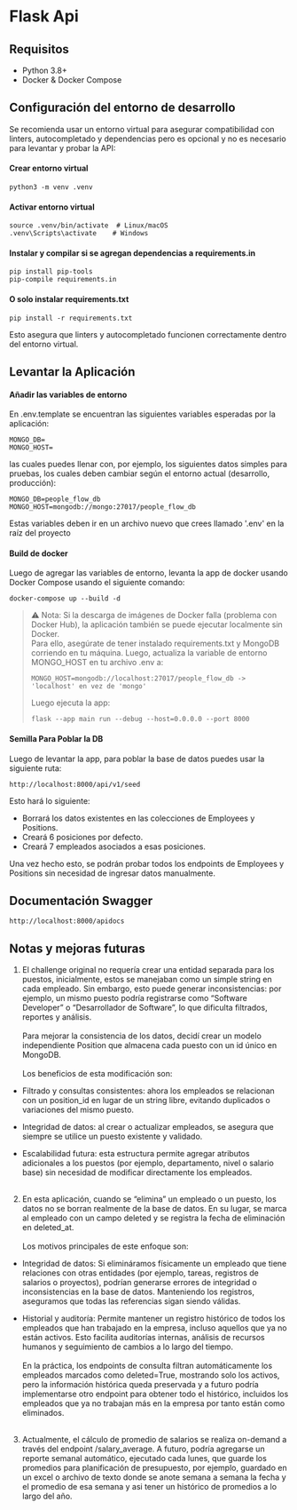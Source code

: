 # Flask Api


## Requisitos
- Python 3.8+
- Docker & Docker Compose

## Configuración del entorno de desarrollo

Se recomienda usar un entorno virtual para asegurar compatibilidad con linters, autocompletado y dependencias pero es opcional y no es necesario para levantar y probar la API:

#### Crear entorno virtual
```
python3 -m venv .venv
```

#### Activar entorno virtual
```
source .venv/bin/activate  # Linux/macOS
.venv\Scripts\activate    # Windows
```

#### Instalar y compilar si se agregan dependencias a requirements.in
```
pip install pip-tools
pip-compile requirements.in
```

#### O solo instalar requirements.txt
```
pip install -r requirements.txt
```

Esto asegura que linters y autocompletado funcionen correctamente dentro del entorno virtual.

## Levantar la Aplicación

#### Añadir las variables de entorno
En .env.template se encuentran las siguientes variables esperadas por la aplicación:
```
MONGO_DB=
MONGO_HOST=
```
las cuales puedes llenar con, por ejemplo, los siguientes datos simples para pruebas, los cuales deben cambiar según el entorno actual (desarrollo, producción):
```
MONGO_DB=people_flow_db
MONGO_HOST=mongodb://mongo:27017/people_flow_db
```
Estas variables deben ir en un archivo nuevo que crees llamado '.env' en la raíz del proyecto

#### Build de docker

Luego de agregar las variables de entorno, levanta la app de docker usando Docker Compose usando el siguiente comando:
```
docker-compose up --build -d
```

> ⚠️ Nota: Si la descarga de imágenes de Docker falla (problema con Docker Hub), la aplicación también se puede ejecutar localmente sin Docker.  
> Para ello, asegúrate de tener instalado requirements.txt y MongoDB corriendo en tu máquina.
> Luego, actualiza la variable de entorno MONGO_HOST en tu archivo .env a:
> ```
> MONGO_HOST=mongodb://localhost:27017/people_flow_db -> 'localhost' en vez de 'mongo'
> ```
> Luego ejecuta la app:
> ```
> flask --app main run --debug --host=0.0.0.0 --port 8000
> ```

#### Semilla Para Poblar la DB
Luego de levantar la app, para poblar la base de datos puedes usar la siguiente ruta:
```
http://localhost:8000/api/v1/seed
```
Esto hará lo siguiente:
- Borrará los datos existentes en las colecciones de Employees y Positions.
- Creará 6 posiciones por defecto.
- Creará 7 empleados asociados a esas posiciones.

Una vez hecho esto, se podrán probar todos los endpoints de Employees y Positions sin necesidad de ingresar datos manualmente.

## Documentación Swagger
```
http://localhost:8000/apidocs
```

## Notas y mejoras futuras

1. El challenge original no requería crear una entidad separada para los puestos, inicialmente, estos se manejaban como un simple string en cada empleado. Sin embargo, esto puede generar inconsistencias: por ejemplo, un mismo puesto podría registrarse como “Software Developer” o “Desarrollador de Software”, lo que dificulta filtrados, reportes y análisis. <br><br>
Para mejorar la consistencia de los datos, decidí crear un modelo independiente Position que almacena cada puesto con un id único en MongoDB.<br><br>
Los beneficios de esta modificación son:

- Filtrado y consultas consistentes: ahora los empleados se relacionan con un position_id en lugar de un string libre, evitando duplicados o variaciones del mismo puesto.

- Integridad de datos: al crear o actualizar empleados, se asegura que siempre se utilice un puesto existente y validado.

- Escalabilidad futura: esta estructura permite agregar atributos adicionales a los puestos (por ejemplo, departamento, nivel o salario base) sin necesidad de modificar directamente los empleados.<br><br>

2. En esta aplicación, cuando se “elimina” un empleado o un puesto, los datos no se borran realmente de la base de datos. En su lugar, se marca al empleado con un campo deleted y se registra la fecha de eliminación en deleted_at. <br><br>
Los motivos principales de este enfoque son:

- Integridad de datos:
Si elimináramos físicamente un empleado que tiene relaciones con otras entidades (por ejemplo, tareas, registros de salarios o proyectos), podrían generarse errores de integridad o inconsistencias en la base de datos.
Manteniendo los registros, aseguramos que todas las referencias sigan siendo válidas.

- Historial y auditoría:
Permite mantener un registro histórico de todos los empleados que han trabajado en la empresa, incluso aquellos que ya no están activos.
Esto facilita auditorías internas, análisis de recursos humanos y seguimiento de cambios a lo largo del tiempo. <br><br>
En la práctica, los endpoints de consulta filtran automáticamente los empleados marcados como deleted=True, mostrando solo los activos, pero la información histórica queda preservada y a futuro podría implementarse otro endpoint para obtener todo el histórico, incluidos los empleados que ya no trabajan más en la empresa por tanto están como eliminados.<br><br>

3. Actualmente, el cálculo de promedio de salarios se realiza on-demand a través del endpoint /salary_average. A futuro, podría agregarse un reporte semanal automático, ejecutado cada lunes, que guarde los promedios para planificación de presupuesto, por ejemplo, guardado en un excel o archivo de texto donde se anote semana a semana la fecha y el promedio de esa semana y asi tener un histórico de promedios a lo largo del año.